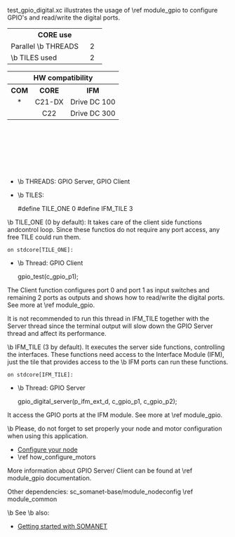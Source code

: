 test_gpio_digital.xc illustrates the usage of \ref module_gpio to configure GPIO's and 
read/write the digital ports. 

<table class="core_usage" align="center" cellpadding="5" width="20%">
<tr>
    <th colspan="2">CORE use</th>
</tr>
<tr>
    <td>Parallel \b THREADS</td>
    <td width="30px" align="center"> 2 </td>
</tr>
<tr>
    <td>\b TILES used</td>
    <td width="30px" align="center"> 2 </td>
 </tr>
</table>

<table  class="hw_comp" align="center" cellpadding="2" width="50%">
<tr align="center">
    <th colspan="3">HW compatibility</th>
  <tr align="center">
    <th>COM</th>
    <th>CORE</th>
    <th>IFM</th>
  </tr>
  <tr align="center">
    <td>*</td>
    <td>C21-DX</td>
   <td>Drive DC 100</td>
 </tr>
  <tr align="center">
    <td></td>
    <td>C22</td>
    <td>Drive DC 300</td>
  </tr>
</table>

<br/>
<br/>
<br/>
<br/>
<br/>
<br/>

- \b THREADS: GPIO Server, GPIO Client 

- \b TILES:

	#define TILE_ONE 0
	#define IFM_TILE 3  

\b TILE_ONE (0 by default): It takes care of the client side functions andcontrol loop. Since these functios do not require any port access, any free TILE could run them.

	on stdcore[TILE_ONE]:

- \b Thread: GPIO Client
	
	gpio_test(c_gpio_p1);

The Client function configures port 0 and port 1 as input switches and remaining 2 ports as outputs and shows how to read/write the 
digital ports. See more at \ref module_gpio.

It is not recommended  to run this thread in IFM_TILE together with the Server thread since the terminal output will slow down the GPIO Server thread and affect its performance.

\b IFM_TILE (3 by default). It executes the server side functions, controlling the interfaces. These functions need access to the Interface Module (IFM), just the tile that provides access to the \b IFM ports can run these functions.  

	on stdcore[IFM_TILE]: 

- \b Thread: GPIO Server
			
	gpio_digital_server(p_ifm_ext_d, c_gpio_p1, c_gpio_p2);

It access the GPIO ports at the IFM module. See more at \ref module_gpio.


\b Please, do not forget to set properly your node and motor configuration when using this application.

- <a href="">Configure your node</a> 
- \ref how_configure_motors

More information about GPIO Server/ Client can be found at \ref module_gpio documentation.


Other dependencies: sc_somanet-base/module_nodeconfig \ref module_common

\b See \b also:

- <a href="http://doc.synapticon.com/wiki/index.php/Category:Getting_Started_with_SOMANET">Getting started with SOMANET</a>  
